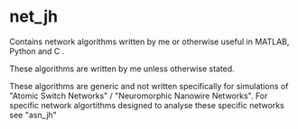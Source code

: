 # net_jh
Contains network algorithms written by me or otherwise useful in MATLAB, Python and C . 

These algorithms are written by me unless otherwise stated. 

These algorithms are generic and not written specifically for simulations of "Atomic Switch Networks" / "Neuromorphic Nanowire Networks". For specific network algortithms designed to analyse these specific networks see "asn_jh" 

